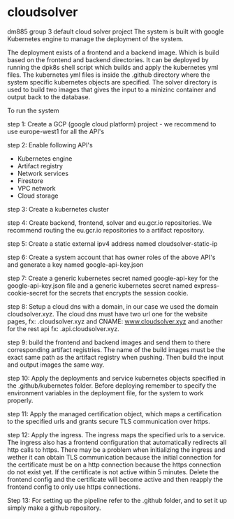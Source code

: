 # cloudsolver
dm885 group 3 default cloud solver project
The system is built with google Kubernetes engine to manage the deployment of the system.

The deployment exists of a frontend and a backend image. Which is build based on the frontend and backend directories. It can be deployed by running the dpk8s shell script which builds and apply the kubernetes yml files. The kubernetes yml files is inside the .github directory where the system specific kubernetes objects are specified. The solver directory is used to build two images that gives the input to a minizinc container and output back to the database.

To run the system

step 1: Create a GCP (google cloud platform) project - we recommend to use europe-west1 for all the API's

step 2: Enable following API's
 - Kubernetes engine
 - Artifact registry
 - Network services
 - Firestore
 - VPC network
 - Cloud storage

step 3: Create a kubernetes cluster

step 4: Create backend, frontend, solver and eu.gcr.io repositories. We recommend routing the eu.gcr.io repositories to a artifact repository. 

step 5: Create a static external ipv4 address named cloudsolver-static-ip

step 6: Create a system account that has owner roles of the above API's and generate
        a key named google-api-key.json

step 7: Create a generic kubernetes secret named google-api-key for the google-api-key.json file
        and a generic kubernetes secret named express-cookie-secret for the secrets that encrypts the session cookie.

step 8: Setup a cloud dns with a domain, in our case we used the domain cloudsolver.xyz. The cloud dns
        must have two url one for the website pages, fx: .cloudsolver.xyz and CNAME: www.cloudsolver.xyz
        and another for the rest api fx: .api.cloudsolver.xyz.

step 9: build the frontend and backend images and send them to there corresponding artifact registries. The name of the build
        images must be the exact same path as the artifact registry when pushing. Then build the input and output images the same
        way.

step 10: Apply the deployments and service kubernetes objects specified in the .github/kubernetes folder. Before deploying remember
         to specify the environment variables in the deployment file, for the system to work properly.

step 11: Apply the managed certification object, which maps a certification to the specified urls and grants secure TLS communication
         over https.

step 12: Apply the ingress. The ingress maps the specified urls to a service. The ingress also has a frontend configuration that
         automatically redirects all http calls to https. There may be a problem when initializing the ingress and wether it can obtain
         TLS communication because the initial connection for the certificate must be on a http connection because the https connection
         do not exist yet. If the certificate is not active within 5 minutes. Delete the frontend config and the certificate will
         become active and then reapply the frontend config to only use https connections.
         
Step 13: For setting up the pipeline refer to the .github folder, and to set it up simply make a github repository.
